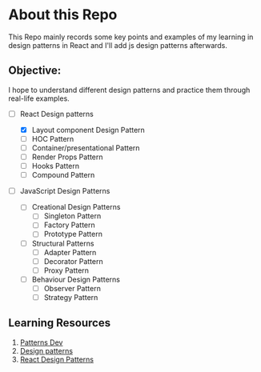 # About this Repo

This Repo mainly records some key points and examples of my learning in design patterns in React and I'll add js design patterns afterwards.

## Objective:

I hope to understand different design patterns and practice them through real-life examples.

- [ ] React Design patterns

  - [x] Layout component Design Pattern
  - [ ] HOC Pattern
  - [ ] Container/presentational Pattern
  - [ ] Render Props Pattern
  - [ ] Hooks Pattern
  - [ ] Compound Pattern

- [ ] JavaScript Design Patterns
  - [ ] Creational Design Patterns
    - [ ] Singleton Pattern
    - [ ] Factory Pattern
    - [ ] Prototype Pattern
  - [ ] Structural Patterns
    - [ ] Adapter Pattern
    - [ ] Decorator Pattern
    - [ ] Proxy Pattern
  - [ ] Behaviour Design Patterns
    - [ ] Observer Pattern
    - [ ] Strategy Pattern

## Learning Resources

1. [Patterns Dev](https://www.patterns.dev/)
2. [Design patterns](https://refactoringguru.cn/design-patterns)
3. [React Design Patterns](https://reactpatterns.com/)
